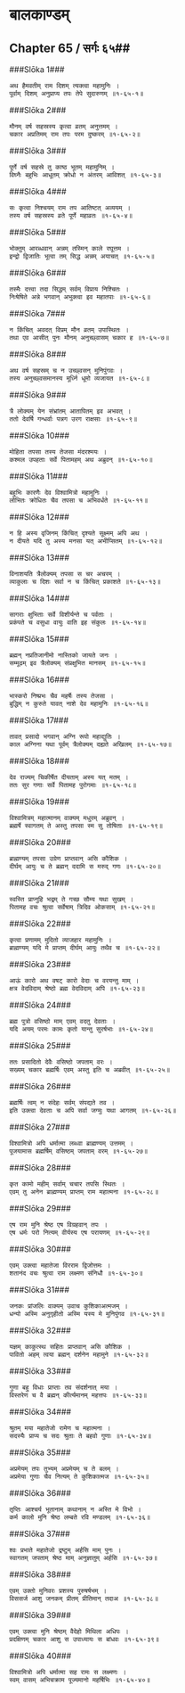 बालकाण्डम्
===============================


## Chapter 65  / सर्गः ६५##


###Slōka 1###


    अथ हैमवतीम् राम दिशम् त्यक्त्वा महामुनिः ।
    पूर्वाम् दिशम् अनुप्राप्य तपः तेपे सुदारुणम् ॥१-६५-१॥


###Slōka 2###


    मौनम् वर्ष सहस्रस्य कृत्वा व्रतम् अनुत्तमम् ।
    चकार अप्रतिमम् राम तपः परम दुष्करम् ॥१-६५-२॥


###Slōka 3###


    पूर्णे वर्ष सहस्रे तु काष्ठ भूतम् महामुनिम् ।
    विघ्नैः बहुभिः आधूतम् क्रोधो न अंतरम् आविशत् ॥१-६५-३॥


###Slōka 4###


    सः कृत्वा निश्चयम् राम तप आतिष्टत् अव्ययम् ।
    तस्य वर्ष सहस्रस्य व्रते पूर्णे महाव्रतः ॥१-६५-४॥


###Slōka 5###


    भोक्तुम् आरब्धवान् अन्नम् तस्मिन् काले रघूत्तम ।
    इन्द्रो द्विजातिः भूत्वा तम् सिद्ध अन्नम् अयाचत् ॥१-६५-५॥


###Slōka 6###


    तस्मैः दत्त्वा तदा सिद्धम् सर्वम् विप्राय निश्चितः ।
    निःषेषिते अन्ने भगवान् अभुक्त्वा इव महातपाः ॥१-६५-६॥


###Slōka 7###


    न किंचित् अवदत् विप्रम् मौन व्रतम् उपास्थितः ।
    तथा एव आसीत् पुनः मौनम् अनुच्छ्वासम् चकार ह ॥१-६५-७॥


###Slōka 8###


    अथ वर्ष सहस्रम् च न उच्छ्वसन् मुनिपुंगवः ।
    तस्य अनुच्छ्वसमानस्य मूर्ध्नि धूमो व्यजायत ॥१-६५-८॥


###Slōka 9###


    त्रै लोक्यम् येन संभ्रांतम् आतापितम् इव अभवत् ।
    ततो देवर्षि गन्धर्वाः पन्नग उरग राक्षसाः ॥१-६५-९॥


###Slōka 10###


    मोहिता तपसा तस्य तेजसा मंदरश्मयः ।
    कश्मल उपहताः सर्वे पितामहम् अथ अब्रुवन् ॥१-६५-१०॥


###Slōka 11###


    बहुभिः कारणैः देव विश्वामित्रो महामुनिः ।
    लोभितः क्रोधितः चैव तपसा च अभिवर्धते ॥१-६५-११॥


###Slōka 12###


    न हि अस्य वृजिनम् किंचित् दृश्यते सूक्ष्मम् अपि अथ ।
    न दीयते यदि तु अस्य मनसा यत् अभीप्सितम् ॥१-६५-१२॥


###Slōka 13###


    विनाशयति त्रैलोक्यम् तपसा स चर अचरम् ।
    व्याकुलाः च दिशः सर्वा न च किंचित् प्रकाशते ॥१-६५-१३॥


###Slōka 14###


    सागराः क्षुभिताः सर्वे विशीर्यन्ते च पर्वताः ।
    प्रकंपते च वसुधा वायुः वाति इह संकुलः ॥१-६५-१४॥


###Slōka 15###


    ब्रह्मन् नप्रतिजानीमो नास्तिको जायते जनः ।
    सम्मूढम् इव त्रैलोक्यम् संप्रक्षुभित मानसम् ॥१-६५-१५॥


###Slōka 16###


    भास्करो निष्प्रभः चैव महर्षेः तस्य तेजसा ।
    बुद्धिम् न कुरुते यावत् नाशे देव महामुनिः ॥१-६५-१६॥


###Slōka 17###


    तावत् प्रसादो भगवान् अग्नि रूपो महाद्युतिः ।
    काल अग्निना यथा पूर्वम् त्रैलोक्यम् दह्यते अखिलम् ॥१-६५-१७॥


###Slōka 18###


    देव राज्यम् चिकीर्षेत दीयताम् अस्य यत् मतम् ।
    ततः सुर गणाः सर्वे पितामह पुरोगमाः ॥१-६५-१८॥


###Slōka 19###


    विश्वामित्रम् महात्मानम् वाक्यम् मधुरम् अब्रुवन् ।
    ब्रह्मर्षे स्वागतम् ते अस्तु तपसा स्म सु तोषिताः ॥१-६५-१९॥


###Slōka 20###


    ब्राह्मण्यम् तपसा उग्रेण प्राप्तवान् असि कौशिक ।
    दीर्घम् आयुः च ते ब्रह्मन् ददामि स मरुद् गणः ॥१-६५-२०॥


###Slōka 21###


    स्वस्ति प्राप्नुहि भद्रम् ते गच्छ सौम्य यथा सुखम् ।
    पितामह वचः श्रुत्वा सर्वेषाम् त्रिदिव ओकसाम् ॥१-६५-२१॥


###Slōka 22###


    कृत्वा प्रणामम् मुदितो व्याजहार महामुनिः ।
    ब्राह्मण्यम् यदि मे प्राप्तम् दीर्घम् आयुः तथैव च ॥१-६५-२२॥


###Slōka 23###


    आऊं कारो अथ वषट् कारो वेदाः च वरयन्तु माम् ।
    क्षत्र वेदविदाम् श्रेष्ठो ब्रह्म वेदविदाम् अपि ॥१-६५-२३॥


###Slōka 24###


    ब्रह्म पुत्रो वसिष्ठो माम् एवम् वदतु देवताः ।
    यदि अयम् परमः कामः कृतो यान्तु सुरर्षभाः ॥१-६५-२४॥


###Slōka 25###


    ततः प्रसादितो देवैः वसिष्ठो जपताम् वरः ।
    सख्यम् चकार ब्रह्मर्षिः एवम् अस्तु इति च अब्रवीत् ॥१-६५-२५॥


###Slōka 26###


    ब्रह्मर्षिः त्वम् न संदेहः सर्वम् संपद्यते तव ।
    इति उक्त्वा देवताः च अपि सर्वा जग्मुः यथा आगतम् ॥१-६५-२६॥


###Slōka 27###


    विश्वामित्रो अपि धर्मात्मा लब्ध्वा ब्राह्मण्यम् उत्तमम् ।
    पूजयामास ब्रह्मर्षिम् वसिष्ठम् जपताम् वरम् ॥१-६५-२७॥


###Slōka 28###


    कृत कामो महीम् सर्वाम् चचार तपसि स्थितः ।
    एवम् तु अनेन ब्राह्मण्यम् प्राप्तम् राम महात्मना ॥१-६५-२८॥


###Slōka 29###


    एष राम मुनि श्रेष्ठ एष विग्रहवान् तपः ।
    एष धर्मः परो नित्यम् वीर्यस्य एष परायणम् ॥१-६५-२९॥


###Slōka 30###


    एवम् उक्त्वा महातेजा विरराम द्विजोत्तमः ।
    शतानंद वचः श्रुत्वा राम लक्ष्मण संनिधौ ॥१-६५-३०॥


###Slōka 31###


    जनकः प्रांजलिः वाक्यम् उवाच कुशिकाअत्मजम् ।
    धन्यो अस्मि अनुगृहीतो अस्मि यस्य मे मुनिपुंगव ॥१-६५-३१॥


###Slōka 32###


    यज्ञम् काकुत्स्थ सहितः प्राप्तवान् असि कौशिक ।
    पावितो अहम् त्वया ब्रह्मन् दर्शनेन महामुने ॥१-६५-३२॥


###Slōka 33###


    गुणा बहु विधाः प्राप्ताः तव संदर्शनात् मया ।
    विस्तरेण च वै ब्रह्मन् कीर्त्यमानम् महत्तपः ॥१-६५-३३॥


###Slōka 34###


    श्रुतम् मया महातेजो रामेण च महात्मना ।
    सदस्यैः प्राप्य च सदः श्रुताः ते बहवो गुणाः ॥१-६५-३४॥


###Slōka 35###


    अप्रमेयम् तपः तुभ्यम् अप्रमेयम् च ते बलम् ।
    अप्रमेया गुणाः चैव नित्यम् ते कुशिकात्मज ॥१-६५-३५॥


###Slōka 36###


    तृप्तिः आश्चर्य भूतानाम् कथानाम् न अस्ति मे विभो ।
    कर्म कालो मुनि श्रेष्ठ लम्बते रवि मण्डलम् ॥१-६५-३६॥


###Slōka 37###


    श्वः प्रभाते महातेजो द्रष्टुम् अर्हसि माम् पुनः ।
    स्वागतम् जपताम् श्रेष्ठ माम् अनुज्ञातुम् अर्हसि ॥१-६५-३७॥


###Slōka 38###


    एवम् उक्तो मुनिवरः प्रशस्य पुरुषर्षभम् ।
    विससर्ज आशु जनकम् प्रीतम् प्रीतिमान् तदाअ ॥१-६५-३८॥


###Slōka 39###


    एवम् उक्त्वा मुनि श्रेष्ठम् वैदेहो मिथिला अधिपः ।
    प्रदक्षिणम् चकार आशु स उपाध्यायः स बांधवः ॥१-६५-३९॥


###Slōka 40###


    विश्वामित्रो अपि धर्मात्मा सह रामः स लक्ष्मणः ।
    स्वम् वासम् अभिचक्राम पूज्यमानो महर्षिभिः ॥१-६५-४०॥


